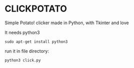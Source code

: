 # CLICKPOTATO
Simple Potato! clicker made in Python, with Tkinter and love


It needs python3

`sudo apt-get install python3`

run it in file directory:

`python3 click.py`
